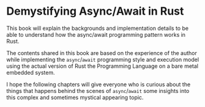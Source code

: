 # Demystifying Async/Await in Rust

This book will explain the backgrounds and implementation details to be able to understand how the async/await programming pattern works in Rust.

The contents shared in this book are based on the experience of the author while implementing the `async`/`await` programming style and execution model using the actual version of Rust the Programming Language on a bare metal embedded system.

I hope the following chapters will give everyone who is curious about the things that happens behind the scenes of `async`/`await` some insights into this complex and sometimes mystical appearing topic.
